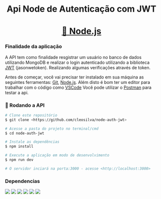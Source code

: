 <h1 align = "center">Api Node de Autenticação com JWT</h1>
<h1 align="center">
    <a href="https://nodejs.org/en/">🔗 Node.js</a>
</h1>

### Finalidade da aplicação
A API tem como finalidade resgistrar um usuário no banco de dados utilizando MongoDB e realizar o login autenticado utilizando a biblioteca [JWT](https://www.npmjs.com/package/jsonwebtoken) (jasonwetoken). Realizando algumas verificações através de token.

Antes de começar, você vai precisar ter instalado em sua máquina as seguintes ferramentas:
[Git](https://git-scm.com), [Node.js](https://nodejs.org/en/). 
Além disto é bom ter um editor para trabalhar com o código como [VSCode](https://code.visualstudio.com/)
Você pode utilizar o [Postman](https://www.postman.com/downloads/) para testar a api.

### 🎲 Rodando a API

```bash
# Clone este repositório
$ git clone <https://github.com/cleosilva/node-auth-jwt>

# Acesse a pasta do projeto no terminal/cmd
$ cd node-auth-jwt

# Instale as dependências
$ npm install

# Execute a aplicação em modo de desenvolvimento
$ npm run dev

# O servidor inciará na porta:3000 - acesse <http://localhost:3000>
```
### Dependencias
<img src="https://img.shields.io/badge/npm-express-blue"/> <img src="https://img.shields.io/badge/npm-dotenv-orange"/> <img src="https://img.shields.io/badge/npm-bcrypt-green"/> <img src="https://img.shields.io/badge/npm-jsonwebtoken-yellow"/> <img src="https://img.shields.io/badge/npm-mongoose-lightgrey"/> <img src="https://img.shields.io/badge/npm-nodemon-red"/>
